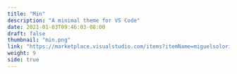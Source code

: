 ```yaml
---
title: "Min"
description: "A minimal theme for VS Code"
date: 2021-01-03T09:46:03-08:00
draft: false
thumbnail: "min.png"
link: "https://marketplace.visualstudio.com/items?itemName=miguelsolorio.min-theme"
weight: 9
side: true
---
```


